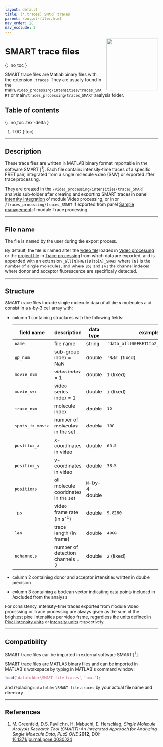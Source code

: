 ```yaml
---
layout: default
title: (*.traces) SMART traces
parent: /output-files.html
nav_order: 28
nav_exclude: 1
---
```


<img src="../assets/images/logos/logo-output-files_400px.png" width="170" style="float:right; margin-left: 15px;"/>

# SMART trace files
{: .no_toc }

SMART trace files are Matlab binary files with the extension `.traces`. They are usually found in the main`/video_processing/intensities/traces_SMART` or main`/traces_processing/traces_SMART` analysis folder.

## Table of contents
{: .no_toc .text-delta }

1. TOC
{:toc}


---

## Description

These trace files are written in MATLAB binary format importable in the software SMART [<sup>1</sup>].
Each file contains intensity-time traces of a specific FRET pair, integrated from a single molecule video (SMV) or exported after trace processing.

They are created in the `/video_processing/intensities/traces_SMART` analysis sub-folder after creating and exporting SMART traces in panel 
[Intensity integration](../video-processing/panels/panel-intensity-integration.html#create-and-export-intensity-time-traces) of module Video processing, or in or `/traces_processing/traces_SMART` if exported from panel 
[Sample management](../trace-processing/panels/panel-sample-management.html#export-processed-data)of module Trace processing.


---

## File name

The file is named by the user during the export process.

By default, the file is named after the <u>video file</u> loaded in 
[Video processing](../video-processing/panels/area-visualization.html#load-videoimage-file) or the <u>project file</u> in 
[Trace processing](../trace-processing/panels/area-project-management.html#project-list) from which data are exported, and is appended with an extension `_all[N]FRET[D]to[A]_SMART` where `[N]` is the number of single molecules, and where `[D]` and `[A]` the channel indexes where donor and acceptor fluorescence are specifically detected.


---

## Structure

SMART trace files include single molecule data of all the `N` molecules and consist in a `N`-by-3 cell array with:
* column 1 containing structures with the following fields:

   | field name       | description                          | data type       | example                              |
   | ---------------- | ------------------------------------ | --------------- | ------------------------------------ |
   | `name`           | file name                            | string          | `'data_all100FRET1to2_SMART.traces'` |
   | `gp_num`         | sub-group index = NaN                | double          | `'NaN'` (fixed)                      |
   | `movie_num`      | video index = 1                      | double          | `1` (fixed)                          |
   | `movie_ser`      | video series index = 1               | double          | `1` (fixed)                          |
   | `trace_num`      | molecule index                       | double          | `12`                                 |
   | `spots_in_movie` | number of molecules in the set       | double          | `100`                                |
   | `position_x`     | x-coordinates in video               | double          | `65.5`                               |
   | `position_y`     | y-coordinates in video               | double          | `38.5`                               |
   | `positions`      | all molecule cooridnates in the set  | `N`-by-4 double |                                      |
   | `fps`            | video frame rate (in s<sup>-1</sup>) | double          | `9.8280`                             |
   | `len`            | trace length (in frame)              | double          | `4000`                               |
   | `nchannels`      | number of detection channels = 2     | double          | `2` (fixed)                          |
   
* column 2 containing donor and acceptor intensities written in double precision
* column 3 containing a boolean vector indicating data points included in /excluded from the analysis

For consistency, intensity-time traces exported from module Video processing or Trace processing are always given as the sum of the brightest pixel intensities per video frame, regardless the units defined in
[Pixel intensity units](../video-processing/panels/panel-plot.html#pixel-intensity-units) or 
[Intensity units](../trace-processing/panels/panel-plot.html#intensity-units) respectively.


---

## Compatibility

SMART trace files can be imported in external software SMART [<sup>1</sup>].

SMART trace files are MATLAB binary files and can be imported in MATLAB's workspace by typing in MATLAB's command window:

```matlab
load('datafolder\SMART-file.traces','-mat');
```

and replacing `datafolder\SMART-file.traces` by your actual file name and directory.


---

## References

1. M. Greenfeld, D.S. Pavlichin, H. Mabuchi, D. Herschlag, *Single Molecule Analysis Research Tool (SMART): An Integrated Approach for Analyzing Single Molecule Data*, *PLoS ONE* **2012**, DOI: 
[10.1371/journal.pone.0030024](https://doi.org/10.1371/journal.pone.0030024)
